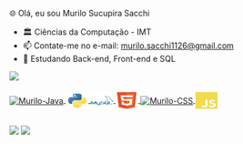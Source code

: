 🌐 Olá, eu sou Murilo Sucupira Sacchi 

- 🏛️ Ciências da Computação - IMT
- 📫 Contate-me no e-mail: murilo.sacchi1126@gmail.com
- 🌱 Estudando Back-end, Front-end e SQL

<div>
  <a href="https://github.com/murilosacchi">
  <img height="200em" src="https://github-readme-stats.vercel.app/api/top-langs/?username=murilosacchi&layout=compact&langs_count=6&theme=dark"/>
</div>
<div style="display: inline_block"><br>

   <img  align="center" alt="Murilo-Java" height="30" width="40" src="https://cdn.jsdelivr.net/gh/devicons/devicon/icons/java/java-original.svg">         
   <img align="center" alt="Murilo-Python" height="30" width="40" src="https://raw.githubusercontent.com/devicons/devicon/master/icons/python/python-original.svg">
   <img  align="center" alt="Murilo-MySql" height="30" width="40" src="https://github.com/devicons/devicon/blob/v2.16.0/icons/mysql/mysql-plain-wordmark.svg">
   <img align="center" alt="Murilo-HTML" height="30" width="40" src="https://raw.githubusercontent.com/devicons/devicon/master/icons/html5/html5-original.svg">
   <img align="center" alt="Murilo-CSS" height="30" width="40" src="https://cdn.jsdelivr.net/gh/devicons/devicon/icons/css3/css3-original.svg">       
   <img align="center" alt="Murilo-Js" height="30" width="40" src="https://raw.githubusercontent.com/devicons/devicon/master/icons/javascript/javascript-plain.svg">
</div>

  
  ##
  
  <div>
  <a href="https://www.linkedin.com/in/murilo-sacchi-092a65264/" target="_blank"><img src="https://img.shields.io/badge/-LinkedIn-%230077B5?style=for-the-badge&logo=linkedin&logoColor=white" target="_blank"></a> 
  <a href = "mailto:murilo.sacchi1126@gmail.com"><img src="https://img.shields.io/badge/Gmail-D14836?style=for-the-badge&logo=gmail&logoColor=white" target="_blank"></a>
    
 </div>
